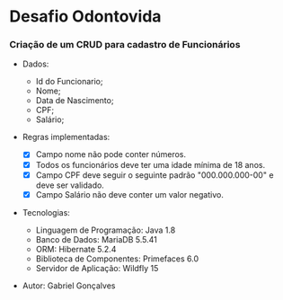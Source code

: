 # Desafio Odontovida

### Criação de um CRUD para cadastro de Funcionários

- Dados:
  - Id do Funcionario;
  - Nome;
  - Data de Nascimento;
  - CPF;
  - Salário;

- Regras implementadas:

  - [x] Campo nome não pode conter números.
  - [x] Todos os funcionários deve ter uma idade mínima de 18 anos.
  - [x] Campo CPF deve seguir o seguinte padrão "000.000.000-00" e deve ser validado.
  - [x] Campo Salário não deve conter um valor negativo.

- Tecnologias:
  - Linguagem de Programação: Java 1.8
  - Banco de Dados: MariaDB 5.5.41
  - ORM: Hibernate 5.2.4
  - Biblioteca de Componentes: Primefaces 6.0
  - Servidor de Aplicação: Wildfly 15

- Autor:
  Gabriel Gonçalves
